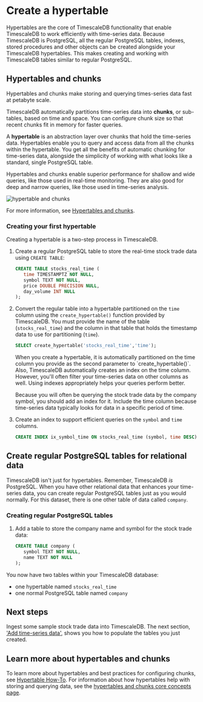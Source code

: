 # Create a hypertable
Hypertables are the core of TimescaleDB functionality that enable TimescaleDB to 
work efficiently with time-series data. Because TimescaleDB 
is PostgreSQL, all the regular PostgreSQL tables, indexes, stored procedures and other objects can be created
alongside your TimescaleDB hypertables. This makes creating and working with TimescaleDB 
tables similar to regular PostgreSQL. 

## Hypertables and chunks
Hypertables and chunks make storing and querying times-series data fast at petabyte 
scale. 

TimescaleDB automatically partitions time-series data into **chunks**, or sub-tables, 
based on time and space. You can configure chunk size so that recent chunks fit in memory 
for faster queries. 

A **hypertable** is an abstraction layer over chunks that hold the time-series data.
Hypertables enable you to query and access data from all the chunks within the hypertable.
You get all the benefits of automatic chunking for time-series data, alongside the simplicity
of working with what looks like a standard, single PostgreSQL table.

Hypertables and chunks enable superior performance for shallow and wide queries,
like those used in real-time monitoring. They are also good for deep and narrow
queries, like those used in time-series analysis.

<img class="main-content__illustration" 
src="https://s3.amazonaws.com/assets.timescale.com/docs/images/getting-started/hypertables-chunks.png" 
alt="hypertable and chunks"/>

For more information, see [ Hypertables and chunks](/timescaledb/latest/overview/core-concepts/hypertables-and-chunks/).


<procedure>

### Creating your first hypertable

Creating a hypertable is a two-step process in TimescaleDB.

1. Create a regular PostgreSQL table to store the real-time stock trade data using
   `CREATE TABLE`:
   ```sql
   CREATE TABLE stocks_real_time (
      time TIMESTAMPTZ NOT NULL,
      symbol TEXT NOT NULL,
      price DOUBLE PRECISION NULL,
      day_volume INT NULL
   );
   ```
1. Convert the regular table into a hypertable partitioned on the `time` column 
   using the `create_hypertable()` function provided by TimescaleDB. You must
   provide the name of the table (`stocks_real_time`) and the column in that table
   that holds the timestamp data to use for partitioning (`time`).
   ```sql
   SELECT create_hypertable('stocks_real_time','time');
   ```

   <highlight type="tip">
   When you create a hypertable, it is automatically partitioned on the time column
   you provide as the second parameter to `create_hypertable()`. Also, TimescaleDB automatically creates an 
   index on the time column. However, you'll often filter your time-series data on other 
   columns as well. Using indexes appropriately helps your queries perform better.

   Because you will often be querying the stock trade data by the company symbol, you should add 
   an index for it. Include the time column because time-series data typically looks for 
   data in a specific period of time.
   </highlight>

1. Create an index to support efficient queries on the `symbol` and `time` columns.
   ```sql
   CREATE INDEX ix_symbol_time ON stocks_real_time (symbol, time DESC);
   ```

</procedure>

## Create regular PostgreSQL tables for relational data
TimescaleDB isn't just for hypertables. Remember, TimescaleDB *is* PostgreSQL. When 
you have other relational data that enhances your time-series data, you can create 
regular PostgreSQL tables just as you would normally. For this dataset, there is one 
other table of data called `company`. 

<procedure>

### Creating regular PostgreSQL tables

1. Add a table to store the company name and symbol for the stock trade data:
   ```sql
   CREATE TABLE company (
      symbol TEXT NOT NULL,
      name TEXT NOT NULL
   );
   ```

</procedure>

You now have two tables within your TimescaleDB database: 
 * one hypertable named `stocks_real_time`
 * one normal PostgreSQL table named `company`

## Next steps
Ingest some sample stock trade data into TimescaleDB. The next section, ['Add time-series data'][add-data], 
shows you how to populate the tables you just created. 

## Learn more about hypertables and chunks
To learn more about hypertables and best practices for configuring chunks, see 
[Hypertable How-To](/how-to-guides/hypertables). For information about how hypertables 
help with storing and querying data, see the [hypertables and chunks core concepts page][core-concepts-hypertables].


[add-data]: /getting-started/add-data/
[core-concepts-hypertables]: /overview/core-concepts/hypertables-and-chunks/
[create-hypertable]: /api/:currentVersion:/hypertable/create_hypertable